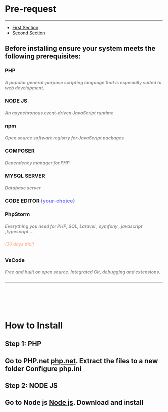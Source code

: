 # Pre-request 

---
- [First Section](#section-1)
- [Second Section](#section-2)

## Before installing ensure your system meets the following prerequisites:

### PHP
##### <span style="color:#999999">A popular general-purpose scripting language that is especially suited to web development.</span>

### NODE JS 
##### <span style="color:#999999">An asynchronous event-driven JavaScript runtime</span>

### npm 
##### <span style="color:#999999">Open source software registry for JavaScript packages</span>

### COMPOSER 
##### <span style="color:#999999">Dependency manager for PHP</span>

### MYSQL SERVER
##### <span style="color:#999999">Database server</span>

### CODE EDITOR <span style="color:#8080ff"> (your-choice) </span>

### PhpStorm 
##### <span style="color:#999999">Everything you need for PHP, SQL, Laravel , symfony , javascript ,typescript ...</span>
###### <span style="color:#ffaa80"> (30 days trial) </span>


### VsCode 
##### <span style="color:#999999">Free and built on open source. Integrated Git, debugging and extensions.</span>

---
<br>
<br>
<br>
<br>



<a name="section-1"></a>
# How to Install

## Step 1: PHP
Go to PHP.net 
[php.net](https://windows.php.net/download#php-8.2).
Extract the files to a new folder
Configure php.ini
---

<a name="section-2"></a>
## Step 2: NODE JS
Go to Node js [Node js](https://nodejs.org/en/download).
Download and install
---
